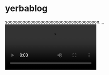 # yerbablog
sooooooooooooooooooooooooooooooooooon....
![](https://github.com/SirMefju/whiskyblog/clips/blob/master/setupclip.mp4)

